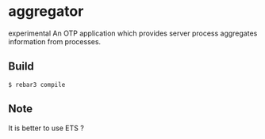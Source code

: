 aggregator
=====

experimental
An OTP application which provides server process aggregates information from processes.

Build
-----

    $ rebar3 compile

Note
----
It is better to use ETS ?
